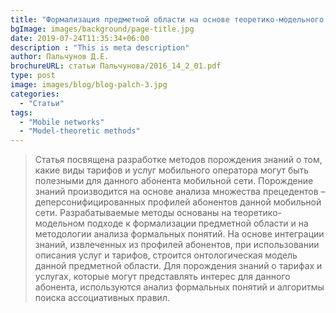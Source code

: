 ```yaml
---
title: "Формализация предметной области на основе теоретико-модельного подхода"
bgImage: images/background/page-title.jpg
date: 2019-07-24T11:35:34+06:00
description : "This is meta description"
author: Пальчунов Д.Е.
brochureURL: статьи Пальчунова/2016_14_2_01.pdf
type: post
image: images/blog/blog-palch-3.jpg
categories: 
  - "Статьи"
tags:
  - "Mobile networks"
  - "Model-theoretic methods"
---
```


>Статья посвящена разработке методов порождения знаний о том, какие виды тарифов и услуг мобильного оператора могут быть полезными для данного абонента мобильной сети. Порождение знаний производится на основе анализа множества прецедентов – деперсонифицированных профилей абонентов данной мобильной сети. Разрабатываемые методы основаны на теоретико-модельном подходе к формализации предметной области и на методологии анализа формальных понятий. На основе интеграции знаний, извлеченных из профилей абонентов, при использовании описания услуг и тарифов, строится онтологическая модель данной предметной области. Для порождения знаний о тарифах и услугах, которые могут представлять интерес для данного абонента, используются анализ формальных понятий и алгоритмы поиска ассоциативных правил.
 